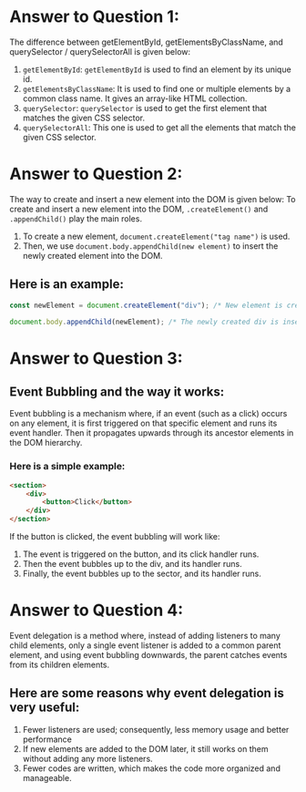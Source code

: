 # Answer to Question 1: 
The difference between getElementById, getElementsByClassName, and querySelector / querySelectorAll is given below:

1. `getElementById`: `getElementById` is used to find an element by its unique id.
2. `getElementsByClassName`: It is used to find one or multiple elements by a common class name. It gives an array-like HTML collection.
3. `querySelector`: `querySelector` is used to get the first element that matches the given CSS selector.
4. `querySelectorAll`: This one is used to get all the elements that match the given CSS selector.


# Answer to Question 2: 
The way to create and insert a new element into the DOM is given below: To create and insert a new element into the DOM, `.createElement()` and `.appendChild()` play the main roles.

1. To create a new element, `document.createElement("tag name")` is used.
2. Then, we use `document.body.appendChild(new element)` to insert the newly created element into the DOM. 
## Here is an example: 
```JavaScript
const newElement = document.createElement("div"); /* New element is created, which is a div */ 

document.body.appendChild(newElement); /* The newly created div is inserted into the DOM as a child element of the body */
```


# Answer to Question 3: 
## Event Bubbling and the way it works: 
Event bubbling is a mechanism where, if an event (such as a click) occurs on any element, it is first triggered on that specific element and runs its event handler. Then it propagates upwards through its ancestor elements in the DOM hierarchy. 
### Here is a simple example: 
```HTML
<section>
    <div>
        <button>Click</button>
    </div>
</section>
``` 
If the button is clicked, the event bubbling will work like:
1. The event is triggered on the button, and its click handler runs.
2. Then the event bubbles up to the div, and its handler runs.
3. Finally, the event bubbles up to the sector, and its handler runs.


# Answer to Question 4: 
Event delegation is a method where, instead of adding listeners to many child elements, only a single event listener is added to a common parent element, and using event bubbling downwards, the parent catches events from its children elements. 

## Here are some reasons why event delegation is very useful:
1. Fewer listeners are used; consequently, less memory usage and better performance
2. If new elements are added to the DOM later, it still works on them without adding any more listeners.
3. Fewer codes are written, which makes the code more organized and manageable.